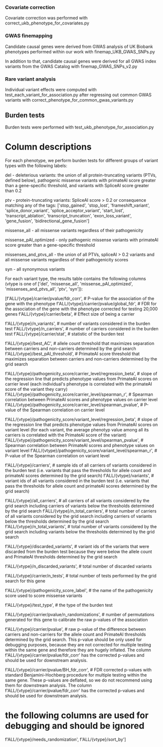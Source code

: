### Covariate correction 
Covariate correction was performed with correct_ukb_phenotype_for_covariates.py

### GWAS finemapping

Candidate causal genes were derived from GWAS analysis of UK Biobank phenotypes performed within our work with finemap_UKB_GWAS_SNPs.py

In addition to that, candidate causal genes were derived for all GWAS index variants from the GWAS Catalog with finemap_GWAS_SNPs_v2.py

### Rare variant analysis

Individual variant effects were computed with test_each_variant_for_association.py after regressing out common GWAS variants with correct_phenotype_for_common_gwas_variants.py

## Burden tests
Burden tests were performed with test_ukb_phenotype_for_association.py

# Column descriptions
For each phenotype, we perform burden tests for different groups of variant types with the following labels:

del - deleterious variants: the union of all protein-truncating variants (PTVs, defined below), pathogenic missense variants with primateAI score greater than a gene-specific threshold, and variants with SpliceAI score greater than 0.2

ptv - protein-truncating variants: SpliceAI score > 0.2 or consequence matching any of the tags: ['stop_gained', 'stop_lost', 'frameshift_variant', 'splice_donor_variant', 'splice_acceptor_variant', 'start_lost', 'transcript_ablation', 'transcript_truncation', 'exon_loss_variant', 'gene_fusion', 'bidirectional_gene_fusion']

missense_all - all missense variants regardless of their pathogenicity

missense_pAI_optimized - only pathogenic missense variants with primateAI score greater than a gene-specific threshold

missenses_and_ptvs_all - the union of all PTVs, spliceAI > 0.2 variants and all missense variants regardless of their pathogenicity scores

syn - all synonymous variants


For each variant type, the results table contains the following columns (vtype is one of ['del', 'missense_all', 'missense_pAI_optimized', 'missenses_and_ptvs_all', 'ptv', 'syn']):


[f'ALL/{vtype}/carrier/pvalue/fdr_corr', # P-value for the association of the gene with the phenotype
 f'ALL/{vtype}/carrier/pvalue/global_fdr', # FDR for the association of the gene with the phenotype corrected for testing 20,000 genes
 f'ALL/{vtype}/carrier/beta', # Effect size of being a carrier

 f'ALL/{vtype}/n_variants', # number of variants considered in the burden test
 f'ALL/{vtype}/n_carriers', # number of carriers considered in the burden test
 f'ALL/{vtype}/carrier/stat', # statistic of the burden test

 f'ALL/{vtype}/best_AC', # allele count threshold that maximizes separation between carriers and non-carriers determined by the grid search
 f'ALL/{vtype}/best_pAI_threshold', # PrimateAI score threshold that maximizes separation between carriers and non-carriers determined by the grid search

 f'ALL/{vtype}/pathogenicity_score/carrier_level/regression_beta', # slope of the regression line that predicts phenotype values from PrimateAI scores on carrier level (each individual's phenotype is correlated with the primateAI score of the variant they carry)
 f'ALL/{vtype}/pathogenicity_score/carrier_level/spearman_r', # Spearman correlation between PrimateAI scores and phenotype values on carrier level
 f'ALL/{vtype}/pathogenicity_score/carrier_level/spearman_pvalue', # P-value of the Spearman correlation on carrier level

 f'ALL/{vtype}/pathogenicity_score/variant_level/regression_beta', # slope of the regression line that predicts phenotype values from PrimateAI scores on variant level (for each variant, the average phenotyp value among all its carriers is correlated  with the PrimateAI score of the variant)
 f'ALL/{vtype}/pathogenicity_score/variant_level/spearman_pvalue', # Spearman correlation between PrimateAI scores and phenotype values on variant level
 f'ALL/{vtype}/pathogenicity_score/variant_level/spearman_r', # P-value of the Spearman correlation on variant level

 f'ALL/{vtype}/carriers', # sample ids of all carriers of variants considered in the burden test (i.e. variants that pass the thresholds for allele count and primateAI scores determined by the grid search)
 f'ALL/{vtype}/variants', # variant ids of all variants considered in the burden test (i.e. variants that pass the thresholds for allele count and primateAI scores determined by the grid search)

 f'ALL/{vtype}/all_carriers', # all carriers of all variants considered by the grid search including carriers of variants below the thresholds determined by the grid search
 f'ALL/{vtype}/n_total_carriers', # total number of carriers of all variants considered by the grid search including carriers of variants below the thresholds determined by the grid search
 f'ALL/{vtype}/n_total_variants', # total number of variants considered by the grid search including variants below the thresholds determined by the grid search

 f'ALL/{vtype}/discarded_variants', # variant ids of the variants that were discarded from the burden test because they were below the allele count and PrimateAI thresholds determined by the grid search

 f'ALL/{vtype}/n_discarded_variants', # total number of discarded variants

 f'ALL/{vtype}/carrier/n_tests', # total number of tests performed by the grid search for this gene

 f'ALL/{vtype}/pathogenicity_score_label', # the name of the pathogenicity score used to score missense variants

 f'ALL/{vtype}/test_type', # the type of the burden test

 f'ALL/{vtype}/carrier/pvalue/n_randomizations', # number of permutations generated for this gene to calibrate the raw p-values of the association

 f'ALL/{vtype}/carrier/pvalue', # raw p-value of the difference between carriers and non-carriers for the allele count and PrimateAI thresholds determined by the grid search. This p-value should be only used for debugging purposes, because they are not corrected for multiple testing within the same gene and therefore they are hugely inflated. The column f'ALL/{vtype}/carrier/pvalue/fdr_corr' has the corrected p-values and should be used for downstream analysis.

 f'ALL/{vtype}/carrier/pvalue/BH_fdr_corr', # FDR corrected p-values with standard Benjamini-Hochberg procedure for multiple testing within the same gene. These p-values are deflated, so we do not recommend using them for downstream analysis. The column f'ALL/{vtype}/carrier/pvalue/fdr_corr' has the corrected p-values and should be used for downstream analysis.

 # the following columns are used for debugging and should be ignored
 f'ALL/{vtype}/needs_randomization', 
 f'ALL/{vtype}/sort_by']